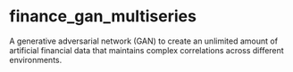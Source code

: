 # finance_gan_multiseries
A generative adversarial network (GAN) to create an unlimited amount of artificial financial data that maintains complex correlations across different environments.

